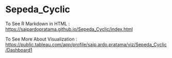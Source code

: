 # Sepeda_Cyclic

To See R Markdown in HTML : https://saipardopratama.github.io/Sepeda_Cyclic/index.html


To See More About Visualization : https://public.tableau.com/app/profile/saip.ardo.pratama/viz/Sepeda_Cyclic/Dashboard1
